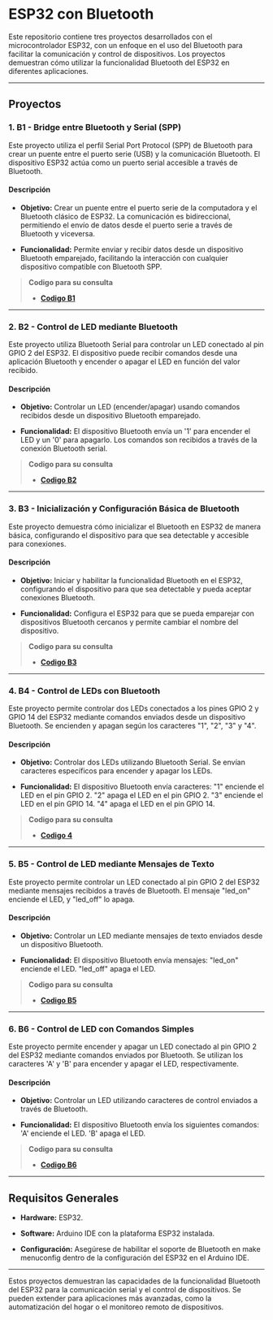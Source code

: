 # ESP32 con Bluetooth
Este repositorio contiene tres proyectos desarrollados con el microcontrolador ESP32, con un enfoque en el uso del Bluetooth para facilitar la comunicación y control de dispositivos. Los proyectos demuestran cómo utilizar la funcionalidad Bluetooth del ESP32 en diferentes aplicaciones.

--------

## Proyectos
### 1. B1 - Bridge entre Bluetooth y Serial (SPP)
Este proyecto utiliza el perfil Serial Port Protocol (SPP) de Bluetooth para crear un puente entre el puerto serie (USB) y la comunicación Bluetooth. El dispositivo ESP32 actúa como un puerto serial accesible a través de Bluetooth.

#### Descripción
- **Objetivo:** Crear un puente entre el puerto serie de la computadora y el Bluetooth clásico de ESP32. La comunicación es bidireccional, permitiendo el envío de datos desde el puerto serie a través de Bluetooth y viceversa.

- **Funcionalidad:** Permite enviar y recibir datos desde un dispositivo Bluetooth emparejado, facilitando la interacción con cualquier dispositivo compatible con Bluetooth SPP.

>**Codigo para su consulta**
   >
   >- **[Codigo B1](BT1.ino)**
---------------------------------------------------------
### 2. B2 - Control de LED mediante Bluetooth
Este proyecto utiliza Bluetooth Serial para controlar un LED conectado al pin GPIO 2 del ESP32. El dispositivo puede recibir comandos desde una aplicación Bluetooth y encender o apagar el LED en función del valor recibido.

#### Descripción
- **Objetivo:** Controlar un LED (encender/apagar) usando comandos recibidos desde un dispositivo Bluetooth emparejado.

- **Funcionalidad:** El dispositivo Bluetooth envía un '1' para encender el LED y un '0' para apagarlo. Los comandos son recibidos a través de la conexión Bluetooth serial.

>**Codigo para su consulta**
   >
   >- **[Codigo B2](BT2.ino)**
--------------------------------------------------

### 3. B3 - Inicialización y Configuración Básica de Bluetooth
Este proyecto demuestra cómo inicializar el Bluetooth en ESP32 de manera básica, configurando el dispositivo para que sea detectable y accesible para conexiones.

#### Descripción
- **Objetivo:** Iniciar y habilitar la funcionalidad Bluetooth en el ESP32, configurando el dispositivo para que sea detectable y pueda aceptar conexiones Bluetooth.

- **Funcionalidad:** Configura el ESP32 para que se pueda emparejar con dispositivos Bluetooth cercanos y permite cambiar el nombre del dispositivo.

>**Codigo para su consulta**
   >
   >- **[Codigo B3](BT3.ino)**

------------------------------
### 4. B4 - Control de LEDs con Bluetooth
Este proyecto permite controlar dos LEDs conectados a los pines GPIO 2 y GPIO 14 del ESP32 mediante comandos enviados desde un dispositivo Bluetooth. Se encienden y apagan según los caracteres "1", "2", "3" y "4".

#### Descripción

- **Objetivo:** Controlar dos LEDs utilizando Bluetooth Serial. Se envían caracteres específicos para encender y apagar los LEDs.

- **Funcionalidad:** El dispositivo Bluetooth envía caracteres:
"1" enciende el LED en el pin GPIO 2.
"2" apaga el LED en el pin GPIO 2.
"3" enciende el LED en el pin GPIO 14.
"4" apaga el LED en el pin GPIO 14.

>**Codigo para su consulta**
   >
   >- **[Codigo 4](BT4.ino)**
----------------------
### 5. B5 - Control de LED mediante Mensajes de Texto
Este proyecto permite controlar un LED conectado al pin GPIO 2 del ESP32 mediante mensajes recibidos a través de Bluetooth. El mensaje "led_on" enciende el LED, y "led_off" lo apaga.

#### Descripción
- **Objetivo:** Controlar un LED mediante mensajes de texto enviados desde un dispositivo Bluetooth.

- **Funcionalidad:** El dispositivo Bluetooth envía mensajes:
"led_on" enciende el LED.
"led_off" apaga el LED.

>**Codigo para su consulta**
   >
   >- **[Codigo B5](BT5.ino)**

------------------------------
### 6. B6 - Control de LED con Comandos Simples
Este proyecto permite encender y apagar un LED conectado al pin GPIO 2 del ESP32 mediante comandos enviados por Bluetooth. Se utilizan los caracteres 'A' y 'B' para encender y apagar el LED, respectivamente.

#### Descripción
- **Objetivo:** Controlar un LED utilizando caracteres de control enviados a través de Bluetooth.

- **Funcionalidad:** El dispositivo Bluetooth envía los siguientes comandos:
'A' enciende el LED.
'B' apaga el LED.

>**Codigo para su consulta**
   >
   >- **[Codigo B6](BT6.ino)**
---------------------
## Requisitos Generales
- **Hardware:** ESP32.

- **Software:** Arduino IDE con la plataforma ESP32 instalada.

- **Configuración:** Asegúrese de habilitar el soporte de Bluetooth en make menuconfig dentro de la configuración del ESP32 en el Arduino IDE.

-------------------------

Estos proyectos demuestran las capacidades de la funcionalidad Bluetooth del ESP32 para la comunicación serial y el control de dispositivos. Se pueden extender para aplicaciones más avanzadas, como la automatización del hogar o el monitoreo remoto de dispositivos.

